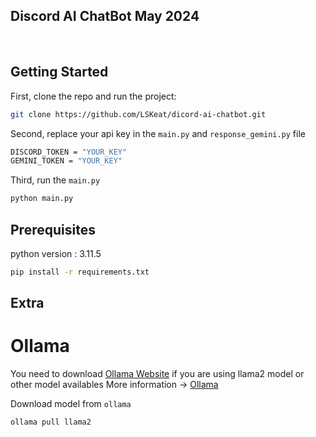 ## Discord AI ChatBot May 2024

<br/>

## Getting Started

First, clone the repo and run the project:

```bash
git clone https://github.com/LSKeat/dicord-ai-chatbot.git
```
Second, replace your api key in the `main.py` and `response_gemini.py` file

```bash
DISCORD_TOKEN = "YOUR_KEY"
GEMINI_TOKEN = "YOUR_KEY"
```
Third, run the `main.py`

```bash
python main.py
```

## Prerequisites

python version : 3.11.5

```bash
pip install -r requirements.txt
```

## Extra

# Ollama

You need to download [Ollama Website](https://ollama.com/) if you are using llama2 model or other model availables
More information -> [Ollama](https://github.com/ollama/ollama)

Download model from `ollama`

```bash
ollama pull llama2
```



